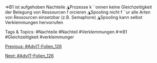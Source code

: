 ⇒B1 ist aufgehoben
Nachteile
◮Prozesse k ¨onnen keine Gleichzeitigkeit der Belegung von Ressourcen f orcieren
◮Spooling nicht f ¨ur alle Arten von Ressourcen einsetzbar (z.B. Semaphore)
◮Spooling kann selbst Verklemmungen hervorrufen

   Tags & Topics:
   #Nachteile
   #Nachteil
   #Verklemmungen
   #⇒B1
   #Gleichzeitigkeit
   #verklemmunger

[Previous: #AdvIT-Folien_126](AdvIT-Folien_126.md)

[Next: #AdvIT-Folien_126](AdvIT-Folien_126.md)